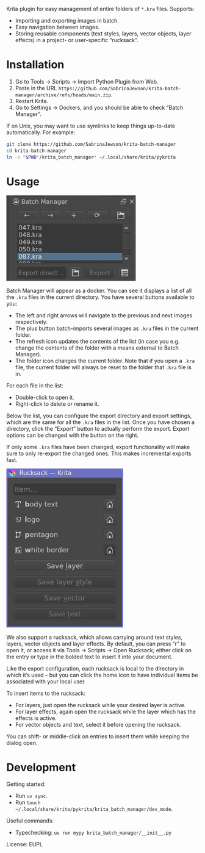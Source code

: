 Krita plugin for easy management of entire folders of `*.kra` files.
Supports:
- Importing and exporting images in batch.
- Easy navigation between images.
- Storing reusable components (text styles, layers, vector objects, layer effects)
	in a project- or user-specific “rucksack”.

# Installation

1. Go to Tools → Scripts → Import Python Plugin from Web.
1. Paste in the URL `https://github.com/SabrinaJewson/krita-batch-manager/archive/refs/heads/main.zip`.
1. Restart Krita.
1. Go to Settings → Dockers, and you should be able to check “Batch Manager”.

If on Unix, you may want to use symlinks to keep things up-to-date automatically.
For example:

```sh
git clone https://github.com/SabrinaJewson/krita-batch-manager
cd krita-batch-manager
ln -s "$PWD"/krita_batch_manager* ~/.local/share/krita/pykrita
```

# Usage

![](demo.webp)

Batch Manager will appear as a docker.
You can see it displays a list of all the `.kra` files in the current directory.
You have several buttons available to you:
- The left and right arrows will navigate to the previous and next images respectively.
- The plus button batch-imports several images as `.kra` files in the current folder.
- The refresh icon updates the contents of the list
	(in case you e.g. change the contents of the folder with a means external to Batch Manager).
- The folder icon changes the current folder.
	Note that if you open a `.kra` file, the current folder will always be reset
	to the folder that `.kra` file is in.

For each file in the list:
- Double-click to open it.
- Right-click to delete or rename it.

Below the list, you can configure the export directory and export settings,
which are the same for all the `.kra` files in the list.
Once you have chosen a directory, click the “Export” button to actually perform the export.
Export options can be changed with the button on the right.

If only some `.kra` files have been changed,
export functionality will make sure to only re-export the changed ones.
This makes incremental exports fast.

![](rucksack.webp)

We also support a rucksack, which allows carrying around
text styles, layers, vector objects and layer effects.
By default, you can press “r” to open it, or access it via Tools → Scripts → Open Rucksack;
either click on the entry or type in the bolded text to insert it into your document.

Like the export configuration, each rucksack is local to the directory in which it’s used –
but you can click the home icon to have individual items be associated with your local user.

To insert items to the rucksack:
- For layers, just open the rucksack while your desired layer is active.
- For layer effects, again open the rucksack while the layer which has the effects is active.
- For vector objects and text, select it before opening the rucksack.

You can shift- or middle-click on entries to insert them while keeping the dialog open.


# Development

Getting started:
- Run `uv sync`.
- Run `touch ~/.local/share/krita/pykrita/krita_batch_manager/dev_mode`.

Useful commands:
- Typechecking: `uv run mypy krita_batch_manager/__init__.py`

License: EUPL
